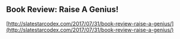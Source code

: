 ## Book Review: Raise A Genius!
  
  [http://slatestarcodex.com/2017/07/31/book-review-raise-a-genius/](http://slatestarcodex.com/2017/07/31/book-review-raise-a-genius/)